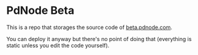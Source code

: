# PdNode Beta

This is a repo that storages the source code of [beta.pdnode.com](beta.pdnode.com). 

You can deploy it anyway but there's no point of doing that (everything is static unless you edit the code yourself).
